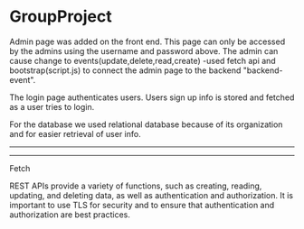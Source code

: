 # GroupProject

Admin page was added on the front end. This page can only be accessed by the admins using the username and password above.
The admin can cause change to events(update,delete,read,create) 
-used fetch api and bootstrap(script.js) to connect the admin page to the backend "backend-event". 

The login page authenticates users. Users sign up info is stored and fetched as a user tries to login.

For the database we used relational database because of its organization and for easier retrieval of user info.







-----------------------------------------------------------------------------------------------------------------------------------------------------------------------
-----------------------------------------------------------------------------------------------------------------------------------------------------------------------
Fetch




REST APIs provide a variety of functions, such as creating, reading, updating, and deleting data,
as well as authentication and authorization. It is important to use TLS for security and to ensure 
that authentication and authorization are best practices.

